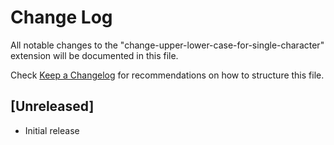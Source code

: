 # Change Log

All notable changes to the "change-upper-lower-case-for-single-character" extension will be documented in this file.

Check [Keep a Changelog](http://keepachangelog.com/) for recommendations on how to structure this file.

## [Unreleased]

- Initial release